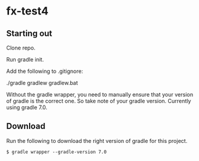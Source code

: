 # fx-test4

Starting out
------------

Clone repo.

Run gradle init.

Add the following to .gitignore:

./gradle
gradlew
gradlew.bat

Without the gradle wrapper, you need to manually ensure that your
version of gradle is the correct one. So take note of your gradle
version. Currently using gradle 7.0.

Download
--------

Run the following to download the right version of gradle for this
project.

```
$ gradle wrapper --gradle-version 7.0
```

